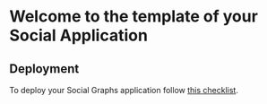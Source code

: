 # Welcome to the template of your Social Application

## Deployment
To deploy your Social Graphs application follow [this checklist](./docs/deployment/readme.md).
